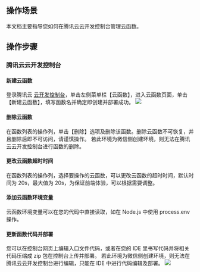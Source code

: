 ## 操作场景

本文档主要指导您如何在腾讯云云开发控制台管理云函数。

## 操作步骤

### 腾讯云云开发控制台

#### 新建云函数

登录腾讯云 [云开发控制台](https://console.cloud.tencent.com/tcb)，单击左侧菜单栏【云函数】，进入云函数页面，单击 【新建云函数】，填写函数名并确定即创建并部署成功。
![](https://main.qcloudimg.com/raw/6c47aff7e007754f68520b69a84e2bdf.png)

#### 删除云函数

在函数列表的操作列，单击【删除】选项及删除该函数。删除云函数不可恢复，并且删除后即不可访问，请谨慎操作。
若此环境为微信侧创建环境，则无法在腾讯云云开发控制台进行函数的删除。

#### 更改云函数超时时间

在函数列表的操作列，选择要操作的云函数，可以更改云函数的超时时间，默认时间为 20s，最大值为 20s，为保证前端体验，可以根据需要调整。

#### 添加云函数环境变量

云函数环境变量可以在您的代码中直接读取，如在 Node.js 中使用 process.env 操作。

#### 更新函数代码并部署

您可以在控制台网页上编辑入口文件代码，或者在您的 IDE 里书写代码并将相关代码压缩成 zip 包在控制台上传并部署。
若此环境为微信侧创建环境，则无法在腾讯云云开发控制台进行编辑，只能在 IDE 中进行代码编辑及部署。
![](https://main.qcloudimg.com/raw/c568e58303f5ab0c1c4a898d02992f3d.png)
